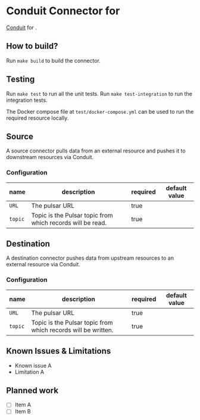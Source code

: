 # Conduit Connector for <resource>
[Conduit](https://conduit.io) for <resource>.

## How to build?
Run `make build` to build the connector.

## Testing
Run `make test` to run all the unit tests. Run `make test-integration` to run the integration tests.

The Docker compose file at `test/docker-compose.yml` can be used to run the required resource locally.

## Source
A source connector pulls data from an external resource and pushes it to downstream resources via Conduit.

### Configuration

| name                 | description                                                | required | default value             |
|----------------------|------------------------------------------------------------|----------|---------------------------|
| `URL`                | The pulsar URL                                             | true     |                           |
| `topic`              | Topic is the Pulsar topic from which records will be read. | true     |                           |

## Destination
A destination connector pushes data from upstream resources to an external resource via Conduit.

### Configuration

| name                 | description                                                   | required | default value             |
|----------------------|---------------------------------------------------------------|----------|---------------------------|
| `URL`                | The pulsar URL                                                | true     |                           |
| `topic`              | Topic is the Pulsar topic from which records will be written. | true     |                           |

## Known Issues & Limitations
* Known issue A
* Limitation A

## Planned work
- [ ] Item A
- [ ] Item B

